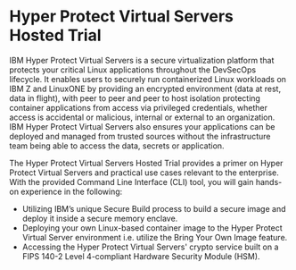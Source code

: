 # Hyper Protect Virtual Servers Hosted Trial

IBM Hyper Protect Virtual Servers is a secure virtualization platform that protects your critical Linux applications throughout the DevSecOps lifecycle.  It enables users to securely run containerized Linux workloads on IBM Z and LinuxONE by providing an encrypted environment (data at rest, data in flight), with peer to peer and peer to host isolation protecting container applications from access via privileged credentials, whether access is accidental or malicious, internal or external to an organization. IBM Hyper Protect Virtual Servers also ensures your applications can be deployed and managed from trusted sources without the infrastructure team being able to access the data, secrets or application.  

The Hyper Protect Virtual Servers Hosted Trial provides a primer on Hyper Protect Virtual Servers and practical use cases relevant to the enterprise. With the provided Command Line Interface (CLI) tool, you will gain hands-on experience in the following:  
- Utilizing IBM’s unique Secure Build process to build a secure image and deploy it inside a secure memory enclave.
- Deploying your own Linux-based container image to the Hyper Protect Virtual Server environment i.e. utilize the Bring Your Own Image feature.
- Accessing the Hyper Protect Virtual Servers' crypto service built on a FIPS 140-2 Level 4-compliant Hardware Security Module (HSM).
